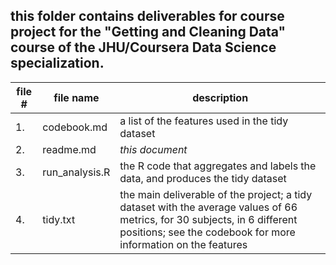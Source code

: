 ## this folder contains deliverables for course project for the "Getting and Cleaning Data" course of the JHU/Coursera Data Science specialization.

file # | file name | description
-------|-----------|-------------
1. | codebook.md | a list of the features used in the tidy dataset
2. | readme.md | *this document*
3. | run_analysis.R | the R code that aggregates and labels the data, and produces the tidy dataset
4. | tidy.txt | the main deliverable of the project; a tidy dataset with the average values of 66 metrics, for 30 subjects, in 6 different positions; see the codebook for more information on the features
